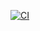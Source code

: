 [![CI](https://github.com/23f2004668/extraGA-Q4/actions/workflows/ci.yml/badge.svg)](https://github.com/23f2004668/extraGA-Q4/actions/workflows/ci.yml)
